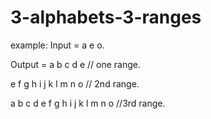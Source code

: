 # 3-alphabets-3-ranges
example:
Input = a e o.

Output = a b c d e // one range.

e f g h i j k l m n o // 2nd range.

a b c d e f g h i j k l m n o //3rd range.

